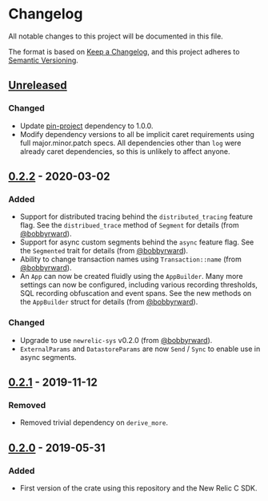 # Changelog

All notable changes to this project will be documented in this file.

The format is based on [Keep a Changelog](https://keepachangelog.com/en/1.0.0/),
and this project adheres to [Semantic Versioning](https://semver.org/spec/v2.0.0.html).

## [Unreleased]
### Changed

- Update [pin-project](https://crates.io/crates/pin-project) dependency to 1.0.0.
- Modify dependency versions to all be implicit caret requirements using full major.minor.patch specs. All dependencies other than `log` were already caret dependencies, so this is unlikely to affect anyone.

## [0.2.2] - 2020-03-02
### Added

- Support for distributed tracing behind the `distributed_tracing` feature flag. See the `distribued_trace` method of `Segment` for details (from [@bobbyrward](https://github.com/bobbyrward)).
- Support for async custom segments behind the `async` feature flag. See the `Segmented` trait for details (from [@bobbyrward](https://github.com/bobbyrward)).
- Ability to change transaction names using `Transaction::name` (from [@bobbyrward](https://github.com/bobbyrward)).
- An `App` can now be created fluidly using the `AppBuilder`. Many more settings can now be configured, including various recording thresholds, SQL recording obfuscation and event spans. See the new methods on the `AppBuilder` struct for details (from [@bobbyrward](https://github.com/bobbyrward)).

### Changed

- Upgrade to use `newrelic-sys` v0.2.0 (from [@bobbyrward](https://github.com/bobbyrward)).
- `ExternalParams` and `DatastoreParams` are now `Send` / `Sync` to enable use in async segments.

## [0.2.1] - 2019-11-12
### Removed

- Removed trivial dependency on `derive_more`.

## [0.2.0] - 2019-05-31
### Added

- First version of the crate using this repository and the New Relic C SDK.

[Unreleased]: https://github.com/sd2k/newrelic/compare/v0.2.2...HEAD
[0.2.2]: https://github.com/sd2k/newrelic/compare/v0.2.1...v0.2.2
[0.2.1]: https://github.com/sd2k/newrelic/compare/v0.2.0...v0.2.1
[0.2.0]: https://github.com/sd2k/newrelic/releases/tag/v0.2.0
